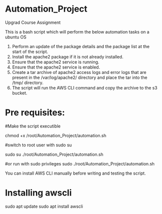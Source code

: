 # Automation_Project
Upgrad Course Assignment

This is a bash script which will perform the below automation tasks on a ubuntu OS 

1. Perform an update of the package details and the package list at the start of the script.
2. Install the apache2 package if it is not already installed.
3. Ensure that the apache2 service is running. 
4. Ensure that the apache2 service is enabled.
5. Create a tar archive of apache2 access logs and error logs that are present in the /var/log/apache2/ directory and place the tar into the /tmp/ directory. 
6. The script will run the AWS CLI command and copy the archive to the s3 bucket. 

# Pre requisites:

#Make the script executible

chmod  +x  /root/Automation_Project/automation.sh

#switch to root user with sudo su

sudo  su
./root/Automation_Project/automation.sh

#or run with sudo privileges
sudo ./root/Automation_Project/automation.sh


You can install AWS CLI manually before writing and testing the script. 

# Installing awscli 

sudo apt update
sudo apt install awscli